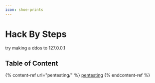 ```yaml
---
icon: shoe-prints
---
```


# Hack By Steps

try making a ddos to 127.0.0.1&#x20;

## Table of Content

{% content-ref url="pentesting/" %}
[pentesting](pentesting/)
{% endcontent-ref %}
